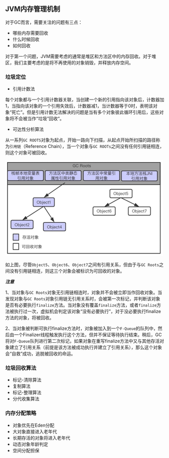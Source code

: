 ## JVM内存管理机制



对于GC而言，需要关注的问题有三点：

+ 哪些内存需要回收
+ 什么时候回收
+ 如何回收

​	对于第一个问题，JVM需要考虑的通常是堆区和方法区中的内存回收。对于堆区，我们主要考虑的是将不再使用的对象销毁，并释放内存空间。

### 垃圾定位

+ 引用计数法

每个对象都与一个引用计数器关联，当创建一个新的引用指向该对象后，计数器加1，当指向该对象的一个引用失效后，计数器减1，当计数器等于0时，表明该对象“死亡”。但是引用计数无法解决的问题是当有多个对象彼此循环引用后，这些对象将不会被当作“垃圾”回收“。

+ 可达性分析算法

从一系列`GC ROOTS`对象为起点，开始一路向下扫描，从起点开始所扫描的路径称为`引用链`（Reference Chain），当一个对象与`GC ROOTs`之间没有任何引用链相连，则这个对象可被回收。

<img src="../img/jvm/可达性分析算法.jpg" style="zoom:50%;" />

如上图，尽管`Object5`、`Object6`、`Object7`之间有引用关系，但由于与`GC Roots`之间没有引用链相连，则这三个对象会被标识为可回收的对象。

***注意***

1、当对象与`GC Roots`对象无引用链相连时，对象并不会被立即当作回收对象。当发现对象与`GC Roots`对象引用链无引用关系时，会被第一次标记，并判断该对象是否有必要执行`finalize`方法。当对象没有覆盖`finalize`方法，或者`finalize`方法被执行过一次，虚拟机会判定该对象“没有必要执行”，对于没必要执行finalize方法的对象，将被回收。

2、当对象被判断可执行finalize方法时，对象被加入到一个`F-Queue`的队列中，然后由一个Finalizer线程触发执行这个方法，但并不保证等待执行结束。稍后，GC将对`F-Queue`队列进行第二次标记，如果对象在重写finalize方法中又与其他存活对象建立了引用关系（前提是该方法被成功执行并建立了引用关系），那么这个对象会“自救”成功，逃脱被回收的命运。

### 垃圾回收算法

+ 标记-清除算法
+ 复制算法
+ 标记-整理算法
+ 分代收集算法



### 内存分配策略

+ 对象优先在Eden分配
+ 大对象直接进入老年代
+ 长期存活的对象将进入老年代
+ 动态对象年龄判定
+ 空间分配担保

#### 











### 